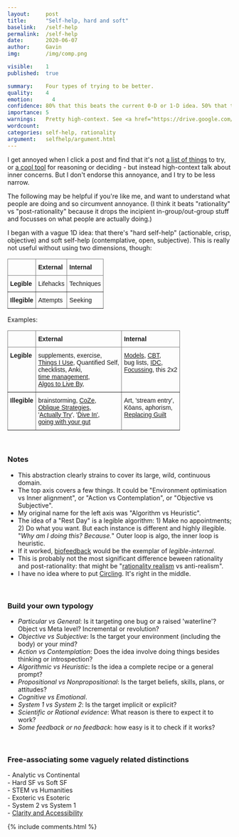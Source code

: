 ```yaml
---
layout:     post
title:      "Self-help, hard and soft"
baselink:   /self-help
permalink:  /self-help
date:       2020-06-07
author:     Gavin   
img:        /img/comp.png

visible:    1
published:  true

summary:    Four types of trying to be better.
quality:    4
emotion:	  4
confidence: 80% that this beats the current 0-D or 1-D idea. 50% that this is the best phrasing / 2D projection.
importance: 5
warnings:	Pretty high-context. See <a href="https://drive.google.com/file/d/1UZYBtOJ3QZ7FTI_4eKjVzBSNUqC_Uba3/view">here</a> first.
wordcount:  
categories: self-help, rationality
argument:   selfhelp/argument.html
---
```


I get annoyed when I click a post and find that it's not [a list of things](https://www.lesswrong.com/posts/PX7AdEkpuChKqrNoj/what-are-your-greatest-one-shot-life-improvements) to try, or [a cool tool](https://www.lesswrong.com/posts/Z5wF8mdonsM2AuGgt/negative-feedback-and-simulacra) for reasoning or deciding - but instead high-context talk about inner concerns. But I don't endorse this annoyance, and I try to be less narrow.

The following may be helpful if you're like me, and want to understand what people are doing and so circumvent annoyance. (I think it beats "rationality" vs "post-rationality" because it drops the incipient in-group/out-group stuff and focusses on what people are actually doing.)

I began with a vague 1D idea: that there's "hard self-help" (actionable, crisp, objective) and soft self-help (contemplative, open, subjective). This is really not useful without using two dimensions, though:


<center>

<style type="text/css">
.tg  {border-collapse:collapse;border-spacing:0;}
.tg td{border-color:black;border-style:solid;border-width:1px;font-family:Arial, sans-serif;font-size:14px;
  overflow:hidden;padding:10px 5px;word-break:normal;}
.tg th{border-color:black;border-style:solid;border-width:1px;font-family:Arial, sans-serif;font-size:14px;
  font-weight:normal;overflow:hidden;padding:10px 5px;word-break:normal;}
.tg .tg-0pky{border-color:inherit;text-align:left;vertical-align:top}
.tg .tg-fymr{border-color:inherit;font-weight:bold;text-align:left;vertical-align:top}
</style>
<table class="tg">
<thead>
  <tr>
    <th class="tg-0pky"></th>
    <th class="tg-fymr">External</th>
    <th class="tg-fymr">Internal</th>
  </tr>
</thead>
<tbody>
  <tr>
    <td class="tg-fymr">Legible</td>
    <td class="tg-0pky">Lifehacks</td>
    <td class="tg-0pky">Techniques</td>
  </tr>
  <tr>
    <td class="tg-fymr">Illegible</td>
    <td class="tg-0pky">Attempts</td>
    <td class="tg-0pky">Seeking</td>
  </tr>
</tbody>
</table>

</center>

Examples:

<center>

<table class="tg">
<thead>
  <tr>
    <th class="tg-0pky"></th>
    <th class="tg-fymr">External</th>
    <th class="tg-fymr">Internal</th>
  </tr>
</thead>
<tbody>
  <tr>
    <td class="tg-fymr">Legible</td>
    <td class="tg-0pky">
    	supplements, exercise, <br>
    	<a href="https://www.gleech.org/stuff">Things I Use</a>, Quantified Self, <br>checklists, Anki,<br><a href="https://hiverhq.com/blog/productivity-approaches-gtd-pomodoro-and-more">time management</a>,<br>
    	<a href="https://80000hours.org/podcast/episodes/brian-christian-algorithms-to-live-by">Algos to Live By</a>,</td>
    <td class="tg-0pky">
    	<a href="https://fs.blog/mental-models">Models</a>, <a href="https://en.wikipedia.org/wiki/Cognitive_behavioral_therapy">CBT</a>, <br>
    	bug lists, <a href="https://www.lesswrong.com/posts/mQmx4kQQtHeBip9ZC/internal-double-crux">IDC</a>, <br>
    	<a href="https://en.wikipedia.org/wiki/Focusing">Focussing</a>, this 2x2</td>
  </tr>
  <tr>
    <td class="tg-fymr">Illegible</td>
    <td class="tg-0pky">
    	brainstorming, <a href="https://www.lesswrong.com/posts/c5wFM7KJLtuMnLFsH/hammertime-day-5-comfort-zone-expansion">CoZe</a>,<br>
    	<a href="https://en.wikipedia.org/wiki/Oblique_Strategies">Oblique Strategies</a>,<br>
    	'<a href="https://www.lesswrong.com/posts/WLJwTJ7uGPA5Qphbp/trying-to-try">Actually Try</a>', '<a href="http://mindingourway.com/dive-in">Dive In'</a>,<br>
    	<a href="https://www.lesswrong.com/posts/ximou2kyQorm6MPjX/rest-days-vs-recovery-days">going with your gut</a>
    </td>
    <td class="tg-0pky">
    	Art, 'stream entry', <br>
    	Kōans, aphorism,<br>
    	<a href="http://mindingourway.com/guilt/">Replacing Guilt</a>
    </td>
  </tr>
</tbody>
</table>

</center>

<br>

### Notes

- This abstraction clearly strains to cover its large, wild, continuous domain. 
- The top axis covers a few things. It could be "Environment optimisation vs Inner alignment", or "Action vs Contemplation", or "Objective vs Subjective".
- My original name for the left axis was "Algorithm vs Heuristic".
- The idea of a "Rest Day" is a legible algorithm: 1) Make no appointments; 2) Do what you want. But each instance is different and highly illegible. "_Why am I doing this? Because._" Outer loop is algo, the inner loop is heuristic.
- If it worked, [biofeedback](https://en.wikipedia.org/wiki/Biofeedback) would be the exemplar of _legible-internal_.
- This is probably not the most significant difference beween rationality and post-rationality: that might be "[rationality realism](https://www.lesswrong.com/posts/suxvE2ddnYMPJN9HD/realism-about-rationality) vs anti-realism".
- I have no idea where to put [Circling](https://www.lesswrong.com/posts/aFyWFwGWBsP5DZbHF/circling). It's right in the middle.

<br>

### Build your own typology

* _Particular vs General_: Is it targeting one bug or a raised 'waterline'? Object vs Meta level? Incremental or revolution? 
* _Objective vs Subjective_: Is the target your environment (including the body) or your mind?
* _Action vs Contemplation_: Does the idea involve doing things besides thinking or introspection? 
* _Algorithmic vs Heuristic_: Is the idea a complete recipe or a general prompt?
* _Propositional vs Nonpropositional_: Is the target beliefs, skills, plans, or attitudes?
* _Cognitive vs Emotional_.
* _System 1 vs System 2_: Is the target implicit or explicit? 
* _Scientific or Rational evidence_: What reason is there to expect it to work?  
* _Some feedback or no feedback_: how easy is it to check if it works?

<br>

<div class="accordion">
	<h3>Free-associating some vaguely related distinctions</h3>
	<div>
	- Analytic vs Continental<br>
	- Hard SF vs Soft SF<br>
	- STEM vs Humanities<br>
	- Exoteric vs Esoteric<br>
	- System 2 vs System 1<br>
	- <a href="https://stefanfschubert.com/blog/2020/5/30/the-clarity-dimension-and-the-accessibility-dimension">Clarity and Accessibility</a>
	</div>
</div>

{%	include comments.html	%}